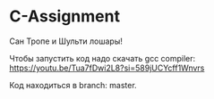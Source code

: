 # C-Assignment
Сан Тропе и Шульти лошары!

Чтобы запустить код надо скачать gcc compiler: https://youtu.be/Tua7fDwi2L8?si=589jUCYcff1Wnvrs

Код находиться в branch: master.
